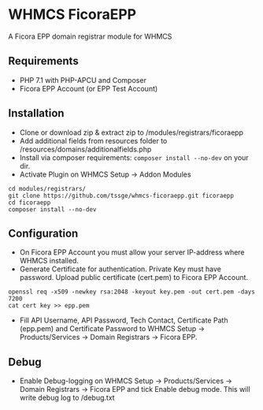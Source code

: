 # WHMCS FicoraEPP

A Ficora EPP domain registrar module for WHMCS

## Requirements

* PHP 7.1 with PHP-APCU and Composer
* Ficora EPP Account (or EPP Test Account)

## Installation

* Clone or download zip & extract zip to <your WHMCS installation>/modules/registrars/ficoraepp
* Add additional fields from resources folder to <your WHMCS installation>/resources/domains/additionalfields.php
* Install via composer requirements: ```composer install --no-dev``` on your <your WHMCS installation> dir.
* Activate Plugin on WHMCS Setup -> Addon Modules

```
cd modules/registrars/
git clone https://github.com/tssge/whmcs-ficoraepp.git ficoraepp
cd ficoraepp
composer install --no-dev
```

## Configuration

* On Ficora EPP Account you must allow your server IP-address where WHMCS installed.
* Generate Certificate for authentication. Private Key must have password. Upload public certificate (cert.pem) to Ficora EPP Account. 

```
openssl req -x509 -newkey rsa:2048 -keyout key.pem -out cert.pem -days 7200
cat cert key >> epp.pem
```

* Fill API Username, API Password, Tech Contact, Certificate Path (epp.pem) and Certificate Password to WHMCS Setup -> Products/Services -> Domain Registrars -> Ficora EPP.

## Debug

* Enable Debug-logging on WHMCS Setup -> Products/Services -> Domain Registrars -> Ficora EPP and tick Enable debug mode. This will write debug log to <your WHMCS installation>/debug.txt
